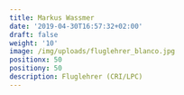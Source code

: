 ```yaml
---
title: Markus Wassmer
date: '2019-04-30T16:57:32+02:00'
draft: false
weight: '10'
image: /img/uploads/fluglehrer_blanco.jpg
positionx: 50
positiony: 50
description: Fluglehrer (CRI/LPC)
---
```

